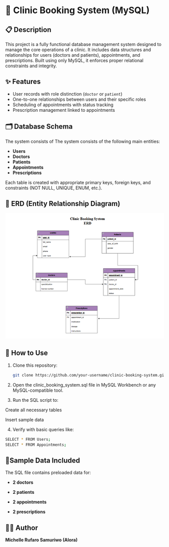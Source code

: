 # 🏥 Clinic Booking System (MySQL)

## 📋 Description
This project is a fully functional database management system designed to manage the core operations of a clinic. It includes data structures and relationships for users (doctors and patients), appointments, and prescriptions. Built using only MySQL, it enforces proper relational constraints and integrity.

## ✨ Features
- User records with role distinction (`doctor` or `patient`)
- One-to-one relationships between users and their specific roles
- Scheduling of appointments with status tracking
- Prescription management linked to appointments

## 🗂️ Database Schema
The system consists of
The system consists of the following main entities:
- **Users**
- **Doctors**
- **Patients**
- **Appointments**
- **Prescriptions**

Each table is created with appropriate primary keys, foreign keys, and constraints (NOT NULL, UNIQUE, ENUM, etc.).

## 🧩 ERD (Entity Relationship Diagram)
![ERD Image](ERD.png)

## 🚀 How to Use

1. Clone this repository:
   ```bash
   git clone https://github.com/your-username/clinic-booking-system.git

2. Open the clinic_booking_system.sql file in MySQL Workbench or any MySQL-compatible tool.


3. Run the SQL script to:

Create all necessary tables

Insert sample data



4. Verify with basic queries like:
   
```bash
SELECT * FROM Users;
SELECT * FROM Appointments;

```

## 🧪Sample Data Included

The SQL file contains preloaded data for:

- **2 doctors**

- **2 patients**

- **2 appointments**

- **2 prescriptions**


## 👩‍💻 Author

**Michelle Rufaro Samuriwo (Alora)**
